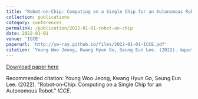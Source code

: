```yaml
---
title: "Robot‑on‑Chip: Computing on a Single Chip for an Autonomous Robot"
collection: publications
category: conferences
permalink: /publication/2022-01-01-robot-on-chip
date: 2022-01-01
venue: 'ICCE'
paperurl: 'http://yw-ray.github.io/files/2022-01-01-ICCE.pdf'
citation: 'Young Woo Jeong, Kwang Hyun Go, Seung Eun Lee. (2022). &quot;Robot‑on‑Chip: Computing on a Single Chip for an Autonomous Robot.&quot; <i>ICCE</i>.'
---
```


<a href='http://yw-ray.github.io/files/2022-01-01-ICCE.pdf'>Download paper here</a>

Recommended citation: Young Woo Jeong, Kwang Hyun Go, Seung Eun Lee. (2022). "Robot‑on‑Chip: Computing on a Single Chip for an Autonomous Robot." <i>ICCE</i>.